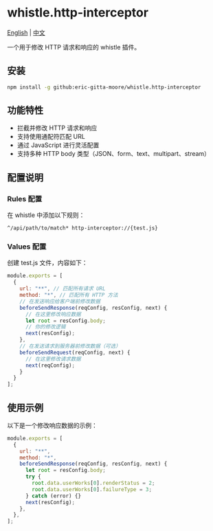 # whistle.http-interceptor

[English](README.md) | [中文](README.cn.md)

一个用于修改 HTTP 请求和响应的 whistle 插件。

## 安装

```bash
npm install -g github:eric-gitta-moore/whistle.http-interceptor
```

## 功能特性

- 拦截并修改 HTTP 请求和响应
- 支持使用通配符匹配 URL
- 通过 JavaScript 进行灵活配置
- 支持多种 HTTP body 类型（JSON、form、text、multipart、stream）

## 配置说明

### Rules 配置

在 whistle 中添加以下规则：

```
^/api/path/to/match* http-interceptor://{test.js}
```

### Values 配置

创建 test.js 文件，内容如下：

```js
module.exports = [
  {
    url: "**", // 匹配所有请求 URL
    method: "*", // 匹配所有 HTTP 方法
    // 在发送响应给客户端前修改数据
    beforeSendResponse(reqConfig, resConfig, next) {
      // 在这里修改响应数据
      let root = resConfig.body;
      // 你的修改逻辑
      next(resConfig);
    },
    // 在发送请求到服务器前修改数据（可选）
    beforeSendRequest(reqConfig, next) {
      // 在这里修改请求数据
      next(reqConfig);
    }
  }
];
```

## 使用示例

以下是一个修改响应数据的示例：

```js
module.exports = [
  {
    url: "**",
    method: "*",
    beforeSendResponse(reqConfig, resConfig, next) {
      let root = resConfig.body;
      try {
        root.data.userWorks[0].renderStatus = 2;
        root.data.userWorks[0].failureType = 3;
      } catch (error) {}
      next(resConfig);
    },
  },
];
```
